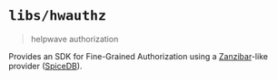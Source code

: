 # `libs/hwauthz`

> helpwave authorization

Provides an SDK for Fine-Grained Authorization using a [Zanzibar](https://zanzibar.academy/)-like provider ([SpiceDB](https://authzed.com/docs/spicedb/getting-started/discovering-spicedb)).

